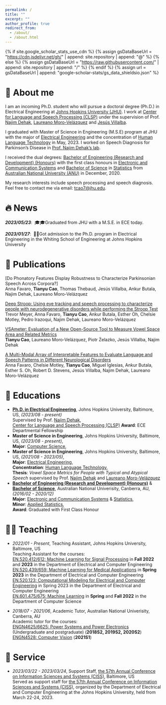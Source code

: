 ```yaml
---
permalink: /
title: ""
excerpt: ""
author_profile: true
redirect_from: 
  - /about/
  - /about.html
---
```


{% if site.google_scholar_stats_use_cdn %}
{% assign gsDataBaseUrl = "https://cdn.jsdelivr.net/gh/" | append: site.repository | append: "@" %}
{% else %}
{% assign gsDataBaseUrl = "https://raw.githubusercontent.com/" | append: site.repository | append: "/" %}
{% endif %}
{% assign url = gsDataBaseUrl | append: "google-scholar-stats/gs_data_shieldsio.json" %}

<span class='anchor' id='about-me'></span>

# 🙋 About me

I am an incoming Ph.D. student who will pursue a doctoral degree (Ph.D.) in Electrical Engineering at [Johns Hopkins University (JHU)](https://www.jhu.edu/). I work at [Center for Language and Speech Processing (CLSP)](https://www.clsp.jhu.edu/) under the supervision of Prof. [Najim Dehak](https://engineering.jhu.edu/faculty/najim-dehak/), [Laureano Moro-Velázquez](https://www.clsp.jhu.edu/faculty/laureano-moro-velazquez/) and [Jesús Villalba](https://www.clsp.jhu.edu/faculty/jesus-villalba/).        

I graduated with Master of Science in Engineering (M.S.E) program at JHU with the major of [Electrical Engineering](https://engineering.jhu.edu/ece/academics/masters-program/) and the concentration of [Human Language Technology](https://www.clsp.jhu.edu/human-language-technology-masters/) in May, 2023. I worked on Speech Diagnosis for Parkinson’s Disease in [Prof. Najim Dehak’s lab](https://engineering.jhu.edu/najim/). 

I received the dual degrees: [Bachelor of Engineering (Research and Development) (Honours)](https://programsandcourses.anu.edu.au/2016/program/aenrd) with the first class honours in [Electronic and Communication Systems](https://programsandcourses.anu.edu.au/2016/major/ELCO-MAJ) and [Bachelor of Science](https://programsandcourses.anu.edu.au/2016/program/bsc) in [Statistics](https://programsandcourses.anu.edu.au/2016/major/STAT-MAJ) from [Australian National University (ANU)](https://www.anu.edu.au/) in December, 2020.             

My research interests include speech processing and speech diagnosis. Feel free to contact me via email: <a href="mailto:tcao7@jhu.edu">tcao7@jhu.edu</a>.


# 🔥 News

***2023/05/23***: &nbsp;🎓🎓Graduated from JHU with a M.S.E. in ECE today.

***2023/01/27***: &nbsp;🎉🎉Got admission to the Ph.D. program in Electrical Engineering in the Whiting School of Engineering at Johns Hopkins University

 
 
# 📝 Publications 
[Do Phonatory Features Display Robustness to Characterize Parkinsonian Speech Across Corpora?]            
Anna Favaro, **Tianyu Cao**, Thomas Thebaud, Jesús Villalba, Ankur Butala, Najim Dehak, Laureano Moro-Velázquez

[Deep Stroop: Using eye tracking and speech processing to characterize people with neurodegenerative disorders while performing the Stroop Test](https://www.medrxiv.org/content/medrxiv/early/2023/06/01/2023.05.30.23290742.full.pdf)             
Trevor Meyer, Anna Favaro, **Tianyu Cao**, Ankur Butala, Esther Oh, Chelsie Motley, Pedro Irazoqui, Najim Dehak, Laureano Moro-Velázquez

[VSAmeter: Evaluation of a New Open-Source Tool to Measure Vowel Space Area and Related Metrics](https://www.researchgate.net/profile/Tianyu-Cao-9/publication/367482413_VSAmeter_Evaluation_of_a_New_Open-Source_Tool_to_Measure_Vowel_Space_Area_and_Related_Metrics/links/63e52a1cc002331f7266dcf9/VSAmeter-Evaluation-of-a-New-Open-Source-Tool-to-Measure-Vowel-Space-Area-and-Related-Metrics.pdf)             
**Tianyu Cao**, Laureano Moro-Velázquez, Piotr Żelazko, Jesús Villalba, Najim Dehak

[A Multi-Modal Array of Interpretable Features to Evaluate Language and Speech Patterns in Different Neurological Disorders](https://ieeexplore.ieee.org/abstract/document/10022435)             
Anna Favaro, Chelsie Motley, **Tianyu Cao**, Miguel Iglesias, Ankur Butala, Esther S. Oh, Robert D. Stevens, Jesús Villalba, Najim Dehak, Laureano Moro-Velázquez


<!-- <div class='paper-box'><div class='paper-box-image'><div><div class="badge">CVPR 2016</div><img src='images/500x300.png' alt="sym" width="100%"></div></div>
<div class='paper-box-text' markdown="1">

[Deep Residual Learning for Image Recognition](https://openaccess.thecvf.com/content_cvpr_2016/papers/He_Deep_Residual_Learning_CVPR_2016_paper.pdf)

**Kaiming He**, Xiangyu Zhang, Shaoqing Ren, Jian Sun

[**Project**](https://scholar.google.com/citations?view_op=view_citation&hl=zh-CN&user=DhtAFkwAAAAJ&citation_for_view=DhtAFkwAAAAJ:ALROH1vI_8AC) <strong><span class='show_paper_citations' data='DhtAFkwAAAAJ:ALROH1vI_8AC'></span></strong>
- Lorem ipsum dolor sit amet, consectetur adipiscing elit. Vivamus ornare aliquet ipsum, ac tempus justo dapibus sit amet. 
</div>
</div>

- [Lorem ipsum dolor sit amet, consectetur adipiscing elit. Vivamus ornare aliquet ipsum, ac tempus justo dapibus sit amet](https://github.com), A, B, C, **CVPR 2020** -->

<!-- # 🎖 Honors and Awards
- *2021.10* Lorem ipsum dolor sit amet, consectetur adipiscing elit. Vivamus ornare aliquet ipsum, ac tempus justo dapibus sit amet. 
- *2021.09* Lorem ipsum dolor sit amet, consectetur adipiscing elit. Vivamus ornare aliquet ipsum, ac tempus justo dapibus sit amet.  -->

# 📖 Educations
- [**Ph.D. in Electrical Engineering**](https://engineering.jhu.edu/ece/academics/phd-program/), Johns Hopkins University, Baltimore, US, *(2023/08 - present)*                                
  Supervised by Prof. [Najim Dehak](https://engineering.jhu.edu/faculty/najim-dehak/),            
  [Center for Language and Speech Processing (CLSP)](https://www.clsp.jhu.edu/)
  **Award**: ECE Departmental Fellowship 
- **Master of Science in Engineering**, Johns Hopkins University, Baltimore, US, *(2023/08 - present)*,                           
  **Major**: [Computer Science](https://www.cs.jhu.edu/academic-programs/graduate-studies/mse-programs/),                                          
- **Master of Science in Engineering**, Johns Hopkins University, Baltimore, US, *(2021/08 - 2023/05)*,                                    
  **Major**: [Electrical Engineering](https://engineering.jhu.edu/ece/academics/masters-program/),                       
  **Concentration**: [Human Language Technology](https://www.clsp.jhu.edu/human-language-technology-masters/),        
  **Thesis**: _Vowel Space Metrics for People with Typical and Atypical Speech_ supervised by Prof. [Najim Dehak](https://engineering.jhu.edu/faculty/najim-dehak/) and [Laureano Moro-Velázquez](https://www.clsp.jhu.edu/faculty/laureano-moro-velazquez/)                      
- [**Bachelor of Engineering (Research and Development) (Honours)**](https://programsandcourses.anu.edu.au/2016/program/aenrd) &               
  [**Bachelor of Science**](https://programsandcourses.anu.edu.au/2016/program/bsc), Australian National Univerisity, Canberra, AU, *(2016/02 - 2020/12)*            
  **Major**: [Electronic and Communication Systems](https://programsandcourses.anu.edu.au/2016/major/ELCO-MAJ) & [Statistics](https://programsandcourses.anu.edu.au/2016/major/STAT-MAJ),        
  **Minor**: [Applied Statistics](https://programsandcourses.anu.edu.au/2016/minor/APST-MIN),      
  **Award**: Graduated with First Class Honour
  
# 🧑‍🏫 Teaching
- *2022/01 - Present*, Teaching Assistant, Johns Hopkins University, Baltimore, US                     
Teaching Assistant for the courses:               
[EN.520.412/612: Machine Learning for Signal Processing](https://e-catalogue.jhu.edu/engineering/full-time-residential-programs/degree-programs/electrical-computer-engineering/#coursestext) in **Fall 2022** and **2023** in the Department of Electrical and Computer Engineering                       
[EN.520.439/659: Machine Learning for Medical Applications](https://e-catalogue.jhu.edu/engineering/full-time-residential-programs/degree-programs/electrical-computer-engineering/#coursestext) in **Spring 2023** in the Department of Electrical and Computer Engineering                                 
[EN.520.123: Computational Modeling for Electrical and Computer Engineering](https://e-catalogue.jhu.edu/engineering/full-time-residential-programs/degree-programs/electrical-computer-engineering/#coursestext) in Spring 2023 in the Department of Electrical and Computer Engineering                               
[EN.601.475/675: Machine Learning](https://e-catalogue.jhu.edu/engineering/full-time-residential-programs/degree-programs/computer-science/#coursestext) in **Spring** and **Fall 2022** in the Department of Computer Science                                      

- *2018/07 - 2021/06*, Academic Tutor, Australian National Univerisity, Canberra, AU    
Academic tutor for the courses:                                   
[ENGN4625/6625: Power Systems and Power Electronics](https://programsandcourses.anu.edu.au/2020/course/engn4625) (Undergraduate and postgraduate) (**2018S2, 2019S2, 2020S2**)     
[ENGN4528: Computer Vision](https://programsandcourses.anu.edu.au/2021/course/engn4528) (**2021S1**)                             
       
# 💁 Service
- *2023/03/22 - 2023/03/24*, Support Staff, [the 57th Annual Conference on Information Sciences and Systems (CISS)](https://ciss.jhu.edu/), Baltimore, US        
Served as support staff for [the 57th Annual Conference on Information Sciences and Systems (CISS)](https://ciss.jhu.edu/), organized by the Department of Electrical and Computer Engineering at the Johns Hopkins University, held from March 22-24, 2023.




<!-- # 💬 Invited Talks
- *2021.06*, Lorem ipsum dolor sit amet, consectetur adipiscing elit. Vivamus ornare aliquet ipsum, ac tempus justo dapibus sit amet. 
- *2021.03*, Lorem ipsum dolor sit amet, consectetur adipiscing elit. Vivamus ornare aliquet ipsum, ac tempus justo dapibus sit amet.  \| [\[video\]](https://github.com/) -->

<!-- # 💻 Internships
- *2019.05 - 2020.02*, [Lorem](https://github.com/), China. -->
